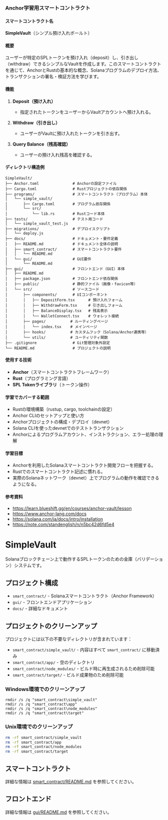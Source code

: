 ### Anchor学習用スマートコントラクト

#### スマートコントラクト名

**SimpleVault**（シンプル預け入れボールト）

#### 概要

ユーザーが特定のSPLトークンを預け入れ（deposit）し、引き出し（withdraw）できるシンプルなVaultを作成します。このスマートコントラクトを通じて、AnchorとRustの基本的な概念、Solanaプログラムのデプロイ方法、トランザクションの署名・検証方法を学びます。

#### 機能

1. **Deposit（預け入れ）**

   * 指定されたトークンをユーザーからVaultアカウントへ預け入れる。

2. **Withdraw（引き出し）**

   * ユーザーがVaultに預け入れたトークンを引き出す。

3. **Query Balance（残高確認）**

   * ユーザーの預け入れ残高を確認する。

#### ディレクトリ構造例

```
SimpleVault/
├── Anchor.toml               # Anchorの設定ファイル
├── Cargo.toml                # Rustプロジェクトの依存関係
├── programs/                 # スマートコントラクト（プログラム）本体
│   └── simple_vault/
│       ├── Cargo.toml        # プログラム依存関係
│       └── src/
│           └── lib.rs        # Rustコード本体
├── tests/                    # テスト用コード
│   └── simple_vault_test.js
├── migrations/               # デプロイスクリプト
│   └── deploy.js
├── docs/                     # ドキュメント・要件定義
│   ├── README.md             # ドキュメント全体の説明
│   ├── smart_contract/       # スマートコントラクト要件
│   │   └── README.md
│   └── gui/                  # GUI要件
│       └── README.md
├── gui/                      # フロントエンド（GUI）本体
│   ├── README.md
│   ├── package.json          # フロントエンド依存関係
│   ├── public/               # 静的ファイル（画像・favicon等）
│   └── src/                  # ソースコード
│       ├── components/       # UIコンポーネント
│       │   ├── DepositForm.tsx      # 預け入れフォーム
│       │   ├── WithdrawForm.tsx     # 引き出しフォーム
│       │   ├── BalanceDisplay.tsx   # 残高表示
│       │   └── WalletConnect.tsx    # ウォレット接続
│       ├── pages/           # ルーティングページ
│       │   └── index.tsx    # メインページ
│       ├── hooks/           # カスタムフック（Solana/Anchor連携等）
│       └── utils/           # ユーティリティ関数
├── .gitignore                # Git管理対象外設定
└── README.md                 # プロジェクトの説明
```

#### 使用する技術

* **Anchor**（スマートコントラクトフレームワーク）
* **Rust**（プログラミング言語）
* **SPL Tokenライブラリ**（トークン操作）

#### 学習でカバーする範囲

* Rustの環境構築（rustup, cargo, toolchainの設定）
* Anchor CLIのセットアップと使い方
* Anchorプロジェクトの構成・デプロイ（devnet）
* Solana CLIを使ったdevnetでのテストトランザクション
* Anchorによるプログラムアカウント、インストラクション、エラー処理の理解

#### 学習目標

* Anchorを利用したSolanaスマートコントラクト開発フローを把握する。
* Rustでのスマートコントラクト記述に慣れる。
* 実際のSolanaネットワーク（devnet）上でプログラムの動作を確認できるようになる。

#### 参考資料
- https://learn.blueshift.gg/en/courses/anchor-vault/lesson
- https://www.anchor-lang.com/docs
- https://solana.com/ja/docs/intro/installation
- https://note.com/standenglish/n/n5bc42d6fd5e4

# SimpleVault

Solanaブロックチェーン上で動作するSPLトークンのための金庫（バリデーション）システムです。

## プロジェクト構成

- `smart_contract/` - Solanaスマートコントラクト（Anchor Framework）
- `gui/` - フロントエンドアプリケーション
- `docs/` - 詳細なドキュメント

## プロジェクトのクリーンアップ

プロジェクトには以下の不要なディレクトリが含まれています：

- `smart_contract/simple_vault/` - 内容はすべて `smart_contract/` に移動済み
- `smart_contract/app/` - 空のディレクトリ
- `smart_contract/node_modules/` - ビルド時に再生成されるため削除可能
- `smart_contract/target/` - ビルド成果物のため削除可能

### Windows環境でのクリーンアップ

```batch
rmdir /s /q "smart_contract\simple_vault"
rmdir /s /q "smart_contract\app"
rmdir /s /q "smart_contract\node_modules"
rmdir /s /q "smart_contract\target"
```

### Unix環境でのクリーンアップ

```bash
rm -rf smart_contract/simple_vault
rm -rf smart_contract/app
rm -rf smart_contract/node_modules
rm -rf smart_contract/target
```

## スマートコントラクト

詳細な情報は [smart_contract/README.md](smart_contract/README.md) を参照してください。

## フロントエンド

詳細な情報は [gui/README.md](gui/README.md) を参照してください。
